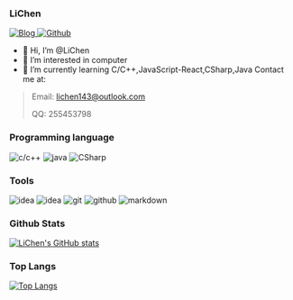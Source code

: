 
### LiChen
<p>
  <a href="https://blog.lc233.ml" target="_blank">
    <img alt="Blog" src="https://img.shields.io/badge/Blog-blog.lc233.ml-%231D7EA7.svg?logo=wordpress&logoColor=white" />
  </a> 
  <a href="https://github.com/LiChen0459" target="_blank">
    <img alt="Github" src="https://img.shields.io/badge/GitHub-LiChen-%2312100E.svg?logo=Github&logoColor=white" />
  </a> 

</p>


- 👋 Hi, I’m @LiChen
- 👀 I’m interested in computer
- 🌱 I’m currently learning C/C++,JavaScript-React,CSharp,Java
Contact me at:
> 
> Email: lichen143@outlook.com
> 
> QQ: 255453798


### Programming language
![c/c++](https://img.shields.io/badge/-c/c++-blue?style=for-the-badge&logo=c&logoColor=white)
![java](https://img.shields.io/badge/-java-blue?style=for-the-badge&logo=java&logoColor=white)
![CSharp](https://img.shields.io/badge/-CSharp-blue?style=for-the-badge&logo=java&logoColor=white)

### Tools
![idea](https://img.shields.io/badge/-VisualStudio-black?style=for-the-badge&logo=visualstudio&logoColor=white)
![idea](https://img.shields.io/badge/-idea-black?style=for-the-badge&logo=intellij-idea&logoColor=white)
![git](https://img.shields.io/badge/-git-black?style=for-the-badge&logo=git&logoColor=white)
![github](https://img.shields.io/badge/github-black?style=for-the-badge&logo=github&logoColor=white)
![markdown](https://img.shields.io/badge/-markdown-black?style=for-the-badge&logo=markdown&logoColor=white)

### Github Stats
[![LiChen's GitHub stats](https://github-readme-stats.vercel.app/api?username=LiChen0459&show_icons=true)](https://github.com/anuraghazra/github-readme-stats)
### Top Langs
[![Top Langs](https://github-readme-stats.vercel.app/api/top-langs/?username=LiChen0459&layout=compact&langs_count=8&card_width=445)](https://github.com/anuraghazra/github-readme-stats)
<!---
LiChen0459/LiChen0459 is a ✨ special ✨ repository because its `README.md` (this file) appears on your GitHub profile.
You can click the Preview link to take a look at your changes.
--->
